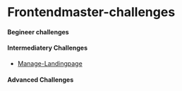 # Frontendmaster-challenges

#### Begineer challenges


#### Intermediatery Challenges
- [Manage-Landingpage](https://github.com/Ad-h0c/Frontendmaster-challenges/tree/main/2_Intermediate)


#### Advanced Challenges




